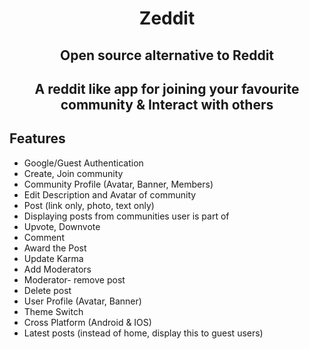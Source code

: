 <h1 align="center"> Zeddit</h1>
<h2 align="center"> Open source alternative to Reddit</h2>

<h2 align="center"> A reddit like app for joining your favourite community & Interact with others</h2>




## **Features**

* Google/Guest Authentication
* Create, Join community
* Community Profile (Avatar, Banner, Members)
* Edit Description and Avatar of community
* Post (link only, photo, text only)
* Displaying posts from communities user is part of
* Upvote, Downvote
* Comment
* Award the Post
* Update Karma
* Add Moderators
* Moderator- remove post
* Delete post
* User Profile (Avatar, Banner)
* Theme Switch
* Cross Platform (Android & IOS)
* Latest posts (instead of home, display this to guest users)
